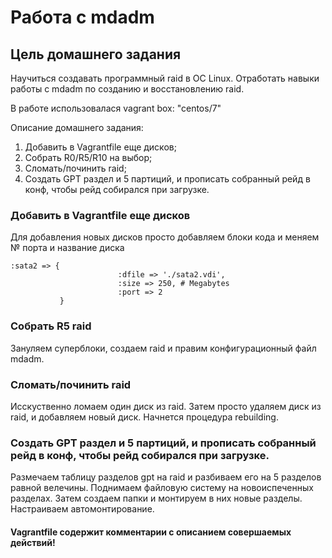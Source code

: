 # Работа с mdadm
## Цель домашнего задания
Научиться создавать программный raid в ОС Linux. Отработать навыки работы с mdadm по созданию и восстановлению raid.

В работе использовалася vagrant box: "centos/7"

Описание домашнего задания:
1) Добавить в Vagrantfile еще дисков;
2) Собрать R0/R5/R10 на выбор;
3) Сломать/починить raid;
4) Создать GPT раздел и 5 партиций, и прописать собранный рейд в конф, чтобы рейд собирался при загрузке.

### Добавить в Vagrantfile еще дисков

Для добавления новых дисков просто добавляем блоки кода и меняем № порта и название диска  
```
:sata2 => {
                        :dfile => './sata2.vdi',
                        :size => 250, # Megabytes
                        :port => 2
           }
 ```
 
### Собрать R5 raid
Зануляем суперблоки, создаем raid и правим конфигурационный файл mdadm.

### Сломать/починить raid
Исскуственно ломаем один диск из raid. Затем просто удаляем диск из raid, и добавляем новый диск. Начнется процедура rebuilding.

### Создать GPT раздел и 5 партиций, и прописать собранный рейд в конф, чтобы рейд собирался при загрузке.
Размечаем таблицу разделов gpt на raid и разбиваем его на 5 разделов равной велечины. Поднимаем файловую систему на новоиспеченных разделах.  Затем создаем папки и монтируем в них новые разделы. Настраиваем автомонтирование.

#### Vagrantfile содержит комментарии с описанием совершаемых действий!
